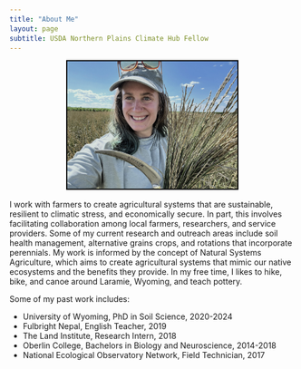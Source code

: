 ```yaml
---
title: "About Me"
layout: page
subtitle: USDA Northern Plains Climate Hub Fellow
---
```


<div style="text-align: center;">
  <img src="../images/profile2.jpg" width="300" style="border: 2px solid black;"/>
</div>

I work with farmers to create agricultural systems that are sustainable, resilient to climatic stress, and economically secure. In part, this involves facilitating collaboration among local farmers, researchers, and service providers. Some of my current research and outreach areas include soil health management, alternative grains crops, and rotations that incorporate perennials. My work is informed by the concept of Natural Systems Agriculture, which aims to create agricultural systems that mimic our native ecosystems and the benefits they provide. In my free time, I likes to hike, bike, and canoe around Laramie, Wyoming, and teach pottery.  


Some of my past work includes:  

* University of Wyoming, PhD in Soil Science, 2020-2024  
* Fulbright Nepal, English Teacher, 2019  
* The Land Institute, Research Intern, 2018  
* Oberlin College, Bachelors in Biology and Neuroscience, 2014-2018  
* National Ecological Observatory Network, Field Technician, 2017  